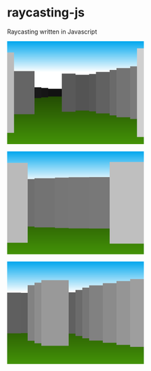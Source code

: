 # raycasting-js
 Raycasting written in Javascript
 
![Raycasting 1](img/s1.png)

![Raycasting 2](img/s2.png)

![Raycasting 3](img/s3.png)
